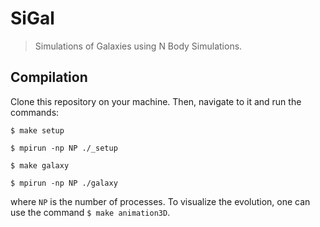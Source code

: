 SiGal
=====
>Simulations of Galaxies using N Body Simulations. 

## Compilation

Clone this repository on your machine. Then, navigate to it and run the commands:

`$ make setup`

`$ mpirun -np NP ./_setup`

`$ make galaxy`

`$ mpirun -np NP ./galaxy`

where `NP` is the number of processes. To visualize the evolution, one can use the command `$ make animation3D`.
